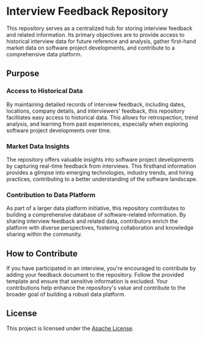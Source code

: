 # Interview Feedback Repository

This repository serves as a centralized hub for storing interview feedback and related information. Its primary objectives are to provide access to historical interview data for future reference and analysis, gather first-hand market data on software project developments, and contribute to a comprehensive data platform.

## Purpose

### Access to Historical Data

By maintaining detailed records of interview feedback, including dates, locations, company details, and interviewers' feedback, this repository facilitates easy access to historical data. This allows for retrospection, trend analysis, and learning from past experiences, especially when exploring software project developments over time.

### Market Data Insights

The repository offers valuable insights into software project developments by capturing real-time feedback from interviews. This firsthand information provides a glimpse into emerging technologies, industry trends, and hiring practices, contributing to a better understanding of the software landscape.

### Contribution to Data Platform

As part of a larger data platform initiative, this repository contributes to building a comprehensive database of software-related information. By sharing interview feedback and related data, contributors enrich the platform with diverse perspectives, fostering collaboration and knowledge sharing within the community.

## How to Contribute

If you have participated in an interview, you're encouraged to contribute by adding your feedback document to the repository. Follow the provided template and ensure that sensitive information is excluded. Your contributions help enhance the repository's value and contribute to the broader goal of building a robust data platform.

## License

This project is licensed under the [Apache License](LICENSE).
